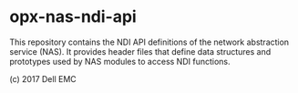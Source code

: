 # opx-nas-ndi-api
This repository contains the NDI API definitions of the network abstraction service (NAS). It provides header files that define data structures and prototypes used by NAS modules to access NDI functions.

(c) 2017 Dell EMC
